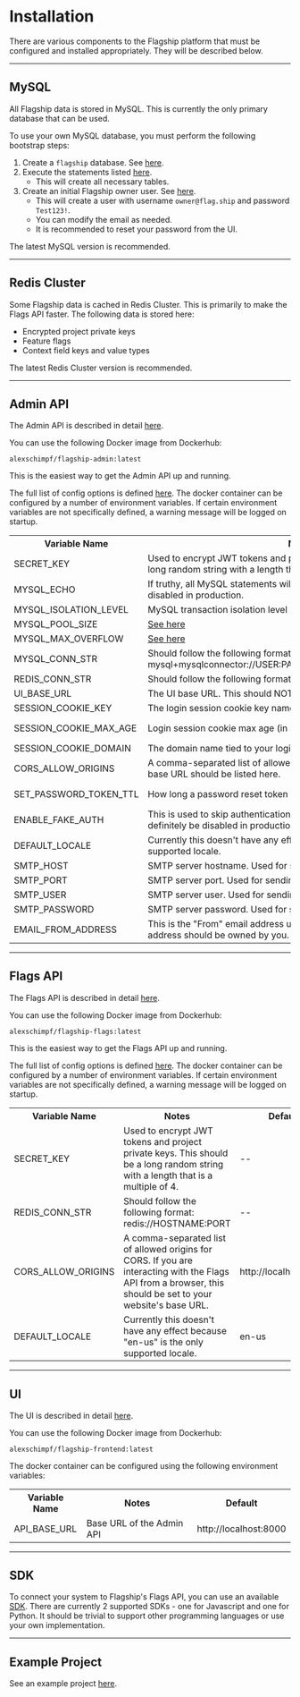 # Installation

There are various components to the Flagship platform that must be configured and installed appropriately.
They will be described below.

<hr>

## MySQL

All Flagship data is stored in MySQL. This is currently the only primary database that can be used.

To use your own MySQL database, you must perform the following bootstrap steps:

1. Create a `flagship` database. See <a href="https://github.com/alexschimpf/flagship/blob/main/docker/mysql/init.sh#L8">here</a>.
2. Execute the statements listed <a href="https://github.com/alexschimpf/flagship/blob/main/docker/mysql/sql/flagship.sql">here</a>.
    - This will create all necessary tables.
3. Create an initial Flagship owner user. See <a href="https://github.com/alexschimpf/flagship/blob/main/docker/mysql/sql/data.sql#L1">here</a>.
    - This will create a user with username `owner@flag.ship` and password `Test123!`.
    - You can modify the email as needed.
    - It is recommended to reset your password from the UI.

The latest MySQL version is recommended.

<hr>

## Redis Cluster

Some Flagship data is cached in Redis Cluster. This is primarily to make the Flags API faster.
The following data is stored here:

- Encrypted project private keys
- Feature flags
- Context field keys and value types

The latest Redis Cluster version is recommended.

<hr>

## Admin API

The Admin API is described in detail <a href="/flagship/admin-api">here</a>.

You can use the following Docker image from Dockerhub:

```
alexschimpf/flagship-admin:latest
```

This is the easiest way to get the Admin API up and running.

The full list of config options is defined <a href="https://github.com/alexschimpf/flagship/blob/main/admin/app/config.py#L8">here</a>.
The docker container can be configured by a number of environment variables.
If certain environment variables are not specifically defined, a warning message will be logged on startup.

<table>
    <tr>
        <th>Variable Name</th>
        <th>Notes</th>
        <th>Default</th>
    </tr>
    <tr>
        <td>SECRET_KEY</td>
        <td>Used to encrypt JWT tokens and project private keys. This should be a long random string with a length that is a multiple of 4.</td>
        <td>--</td>
    <tr>
    <tr>
        <td>MYSQL_ECHO</td>
        <td>If truthy, all MySQL statements will be logged. This should definitely be disabled in production.</td>
        <td>1</td>
    <tr>
    <tr>
        <td>MYSQL_ISOLATION_LEVEL</td>
        <td>MySQL transaction isolation level</td>
        <td>READ COMMITTED</td>
    <tr>
    <tr>
        <td>MYSQL_POOL_SIZE</td>
        <td><a href="https://docs.sqlalchemy.org/en/20/core/pooling.html#sqlalchemy.pool.QueuePool.params.pool_size">See here</a></td>
        <td>5</td>
    <tr>
    <tr>
        <td>MYSQL_MAX_OVERFLOW</td>
        <td><a href="https://docs.sqlalchemy.org/en/20/core/pooling.html#sqlalchemy.pool.QueuePool.params.max_overflow">See here</a></td>
        <td>10</td>
    <tr>
    <tr>
        <td>MYSQL_CONN_STR</td>
        <td>Should follow the following format: mysql+mysqlconnector://USER:PASSWORD@HOSTNAME:PORT/flagship</td>
        <td>--</td>
    <tr>
    <tr>
        <td>REDIS_CONN_STR</td>
        <td>Should follow the following format: redis://HOSTNAME:PORT</td>
        <td>--</td>
    <tr>
    <tr>
        <td>UI_BASE_URL</td>
        <td>The UI base URL. This should NOT end with a trailing slash.</td>
        <td>http://localhost:3000</td>
    <tr>
    <tr>
        <td>SESSION_COOKIE_KEY</td>
        <td>The login session cookie key name</td>
        <td>flagship-session</td>
    <tr>
    <tr>
        <td>SESSION_COOKIE_MAX_AGE</td>
        <td>Login session cookie max age (in seconds)</td>
        <td>86400 (i.e. 24 hours)</td>
    <tr>
    <tr>
        <td>SESSION_COOKIE_DOMAIN</td>
        <td>The domain name tied to your login session cookie</td>
        <td>localhost</td>
    <tr>
    <tr>
        <td>CORS_ALLOW_ORIGINS</td>
        <td>A comma-separated list of allowed origins for CORS. Your Flagship UI base URL should be listed here.</td>
        <td>http://localhost:3000</td>
    <tr>
    <tr>
        <td>SET_PASSWORD_TOKEN_TTL</td>
        <td>How long a password reset token lives before becoming invalid</td>
        <td>86400 (i.e. 24 hours)</td>
    <tr>
    <tr>
        <td>ENABLE_FAKE_AUTH</td>
        <td>This is used to skip authentication checks during testing. This should definitely be disabled in production.</td>
        <td>False</td>
    <tr>
    <tr>
        <td>DEFAULT_LOCALE</td>
        <td>Currently this doesn't have any effect because "en-us" is the only supported locale.</td>
        <td>en-us</td>
    <tr>
    <tr>
        <td>SMTP_HOST</td>
        <td>SMTP server hostname. Used for sending emails from Flagship.</td>
        <td>--</td>
    <tr>
    <tr>
        <td>SMTP_PORT</td>
        <td>SMTP server port. Used for sending emails from Flagship.</td>
        <td>--</td>
    <tr>
    <tr>
        <td>SMTP_USER</td>
        <td>SMTP server user. Used for sending emails from Flagship.</td>
        <td>--</td>
    <tr>
    <tr>
        <td>SMTP_PASSWORD</td>
        <td>SMTP server password. Used for sending emails from Flagship.</td>
        <td>--</td>
    <tr>
    <tr>
        <td>EMAIL_FROM_ADDRESS</td>
        <td>This is the "From" email address used for emails from Flagship. This address should be owned by you.</td>
        <td>--</td>
    <tr>
</table>

<hr>

## Flags API

The Flags API is described in detail <a href="/flagship/flags-api">here</a>.

You can use the following Docker image from Dockerhub:

```
alexschimpf/flagship-flags:latest
```

This is the easiest way to get the Flags API up and running.

The full list of config options is defined <a href="https://github.com/alexschimpf/flagship/blob/main/flags/app/config.py#L8">here</a>.
The docker container can be configured by a number of environment variables.
If certain environment variables are not specifically defined, a warning message will be logged on startup.

<table>
    <tr>
        <th>Variable Name</th>
        <th>Notes</th>
        <th>Default</th>
    </tr>
    <tr>
        <td>SECRET_KEY</td>
        <td>Used to encrypt JWT tokens and project private keys. This should be a long random string with a length that is a multiple of 4.</td>
        <td>--</td>
    <tr>
    <tr>
        <td>REDIS_CONN_STR</td>
        <td>Should follow the following format: redis://HOSTNAME:PORT</td>
        <td>--</td>
    <tr>
    <tr>
        <td>CORS_ALLOW_ORIGINS</td>
        <td>A comma-separated list of allowed origins for CORS. If you are interacting with the Flags API from a browser, this should be set to your website's base URL.</td>
        <td>http://localhost:3000</td>
    <tr>
    <tr>
        <td>DEFAULT_LOCALE</td>
        <td>Currently this doesn't have any effect because "en-us" is the only supported locale.</td>
        <td>en-us</td>
    <tr>
</table>

<hr>

## UI

The UI is described in detail <a href="/flagship/ui">here</a>.

You can use the following Docker image from Dockerhub:

```
alexschimpf/flagship-frontend:latest
```

The docker container can be configured using the following environment variables:

<table>
    <tr>
        <th>Variable Name</th>
        <th>Notes</th>
        <th>Default</th>
    </tr>
    <tr>
        <td>API_BASE_URL</td>
        <td>Base URL of the Admin API</td>
        <td>http://localhost:8000</td>
    <tr>
</table>

<hr>

## SDK

To connect your system to Flagship's Flags API, you can use an available <a href="/flagship/sdk">SDK</a>.
There are currently 2 supported SDKs - one for Javascript and one for Python. It should
be trivial to support other programming languages or use your own implementation.

<hr>

## Example Project

See an example project <a href="/flagship/example">here</a>.
